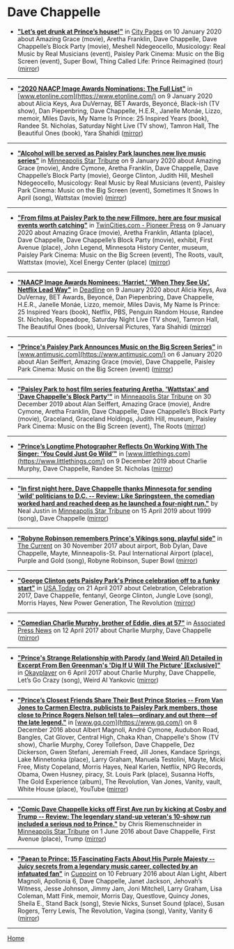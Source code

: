 # Dave Chappelle

 - [**"Let’s get drunk at Prince’s house!"**](http://www.citypages.com/music/lets-get-drunk-at-princes-house/566877031) in [City Pages](http://www.citypages.com/) on 10 January 2020 about Amazing Grace (movie), Aretha Franklin, Dave Chappelle, Dave Chappelle’s Block Party (movie), Meshell Ndegeocello, Musicology: Real Music by Real Musicians (event), Paisley Park Cinema: Music on the Big Screen (event), Super Bowl, Thing Called Life: Prince Reimagined (tour) ([mirror](https://web.archive.org/web/*/http://www.citypages.com/music/lets-get-drunk-at-princes-house/566877031))

----

 - [**"2020 NAACP Image Awards Nominations: The Full List"**](https://www.etonline.com/2020-naacp-image-awards-nominations-the-full-list-139199) in [www.etonline.com](https://www.etonline.com/) on 9 January 2020 about Alicia Keys, Ava DuVernay, BET Awards, Beyoncé, Black-ish (TV show), Dan Piepenbring, Dave Chappelle, H.E.R., Janelle Monáe, Lizzo, memoir, Miles Davis, My Name Is Prince: 25 Inspired Years (book), Randee St. Nicholas, Saturday Night Live (TV show), Tamron Hall, The Beautiful Ones (book), Yara Shahidi ([mirror](https://web.archive.org/web/*/https://www.etonline.com/2020-naacp-image-awards-nominations-the-full-list-139199))

----

 - [**"Alcohol will be served as Paisley Park launches new live music series"**](http://www.startribune.com/live-music-series-at-prince-s-paisley-park-to-kick-off-feb-15-with-meshell-ndegeocello/566830752/) in [Minneapolis Star Tribune](http://www.startribune.com/) on 9 January 2020 about Amazing Grace (movie), Andre Cymone, Aretha Franklin, Dave Chappelle, Dave Chappelle’s Block Party (movie), George Clinton, Judith Hill, Meshell Ndegeocello, Musicology: Real Music by Real Musicians (event), Paisley Park Cinema: Music on the Big Screen (event), Sometimes It Snows In April (song), Wattstax (movie) ([mirror](https://web.archive.org/web/*/http://www.startribune.com/live-music-series-at-prince-s-paisley-park-to-kick-off-feb-15-with-meshell-ndegeocello/566830752/))

----

 - [**"From films at Paisley Park to the new Fillmore, here are four musical events worth catching"**](https://www.twincities.com/2020/01/09/from-films-at-paisley-park-to-the-new-fillmore-here-are-four-musical-events-worth-catching/) in [TwinCities.com - Pioneer Press](https://www.twincities.com/) on 9 January 2020 about Amazing Grace (movie), Aretha Franklin, Atlanta (place), Dave Chappelle, Dave Chappelle’s Block Party (movie), exhibit, First Avenue (place), John Legend, Minnesota History Center, museum, Paisley Park Cinema: Music on the Big Screen (event), The Roots, vault, Wattstax (movie), Xcel Energy Center (place) ([mirror](https://web.archive.org/web/*/https://www.twincities.com/2020/01/09/from-films-at-paisley-park-to-the-new-fillmore-here-are-four-musical-events-worth-catching/))

----

 - [**"NAACP Image Awards Nominees: ‘Harriet,’ ‘When They See Us’, Netflix Lead Way"**](https://deadline.com/2020/01/naacp-image-awards-nominees-list-2020-nominations-1202825419/) in [Deadline](https://deadline.com/) on 9 January 2020 about Alicia Keys, Ava DuVernay, BET Awards, Beyoncé, Dan Piepenbring, Dave Chappelle, H.E.R., Janelle Monáe, Lizzo, memoir, Miles Davis, My Name Is Prince: 25 Inspired Years (book), Netflix, PBS, Penguin Random House, Randee St. Nicholas, Ropeadope, Saturday Night Live (TV show), Tamron Hall, The Beautiful Ones (book), Universal Pictures, Yara Shahidi ([mirror](https://web.archive.org/web/*/https://deadline.com/2020/01/naacp-image-awards-nominees-list-2020-nominations-1202825419/))

----

 - [**"Prince's Paisley Park Announces Music on the Big Screen Series"**](https://www.antimusic.com/news/20/January/07Princes_Paisley_Park_Announces_Music_on_the_Big_Screen_Series.shtml) in [www.antimusic.com](https://www.antimusic.com/) on 6 January 2020 about Alan Seiffert, Amazing Grace (movie), Dave Chappelle, Paisley Park Cinema: Music on the Big Screen (event) ([mirror](https://web.archive.org/web/*/https://www.antimusic.com/news/20/January/07Princes_Paisley_Park_Announces_Music_on_the_Big_Screen_Series.shtml))

----

 - [**"Paisley Park to host film series featuring Aretha, 'Wattstax' and 'Dave Chappelle's Block Party'"**](http://www.startribune.com/paisley-park-to-host-film-series-featuring-aretha-wattstax-and-dave-chappelle-s-block-party/566561102/) in [Minneapolis Star Tribune](http://www.startribune.com/) on 30 December 2019 about Alan Seiffert, Amazing Grace (movie), Andre Cymone, Aretha Franklin, Dave Chappelle, Dave Chappelle’s Block Party (movie), Graceland, Graceland Holdings, Judith Hill, museum, Paisley Park Cinema: Music on the Big Screen (event), The Roots ([mirror](https://web.archive.org/web/*/http://www.startribune.com/paisley-park-to-host-film-series-featuring-aretha-wattstax-and-dave-chappelle-s-block-party/566561102/))

----

 - [**"Prince’s Longtime Photographer Reflects On Working With The Singer: ‘You Could Just Go Wild’"**](https://www.littlethings.com/prince-photographer/) in [www.littlethings.com](https://www.littlethings.com/) on 9 December 2019 about Charlie Murphy, Dave Chappelle, Randee St. Nicholas ([mirror](https://web.archive.org/web/*/https://www.littlethings.com/prince-photographer/))

----

 - [**"In first night here, Dave Chappelle thanks Minnesota for sending 'wild' politicians to D.C. -- Review: Like Springsteen, the comedian worked hard and reached deep as he launched a four-night run."**](http://www.startribune.com/in-first-night-here-dave-chappelle-thanks-minnesota-for-sending-wild-politicians-to-d-c/508592742/) by Neal Justin in [Minneapolis Star Tribune](http://www.startribune.com/) on 15 April 2019 about 1999 (song), Dave Chappelle ([mirror](https://web.archive.org/web/*/http://www.startribune.com/in-first-night-here-dave-chappelle-thanks-minnesota-for-sending-wild-politicians-to-d-c/508592742/))

----

 - [**"Robyne Robinson remembers Prince's Vikings song, playful side"**](https://www.thecurrent.org/feature/2017/11/30/robyne-robinson-remembers-princes-vikings-song-playful-side) in [The Current](https://www.thecurrent.org/) on 30 November 2017 about airport, Bob Dylan, Dave Chappelle, Mayte, Minneapolis-St. Paul International Airport (place), Purple and Gold (song), Robyne Robinson, Super Bowl ([mirror](https://web.archive.org/web/*/https://www.thecurrent.org/feature/2017/11/30/robyne-robinson-remembers-princes-vikings-song-playful-side))

----

 - [**"George Clinton gets Paisley Park's Prince celebration off to a funky start"**](https://usatoday.com/story/life/music/2017/04/21/george-clinton-gets-paisley-parks-prince-celebration-off-funky-start/100736612/) in [USA Today](https://usatoday.com/) on 21 April 2017 about Celebration, Celebration 2017, Dave Chappelle, fentanyl, George Clinton, Jungle Love (song), Morris Hayes, New Power Generation, The Revolution ([mirror](https://web.archive.org/web/*/https://usatoday.com/story/life/music/2017/04/21/george-clinton-gets-paisley-parks-prince-celebration-off-funky-start/100736612/))

----

 - [**"Comedian Charlie Murphy, brother of Eddie, dies at 57"**](https://apnews.com/15803935af9247c192707d1b81400809) in [Associated Press News](https://apnews.com/) on 12 April 2017 about Charlie Murphy, Dave Chappelle ([mirror](https://web.archive.org/web/*/https://apnews.com/15803935af9247c192707d1b81400809))

----

 - [**"Prince's Strange Relationship with Parody (and Weird Al) Detailed in Excerpt From Ben Greenman's 'Dig If U Will The Picture' [Exclusive]"**](https://www.okayplayer.com/news/prince-weird-al-exclusive-excerpt-ben-greenman-interview.html) in [Okayplayer](https://www.okayplayer.com/) on 6 April 2017 about Charlie Murphy, Dave Chappelle, Let’s Go Crazy (song), Weird Al Yankovic ([mirror](https://web.archive.org/web/*/https://www.okayplayer.com/news/prince-weird-al-exclusive-excerpt-ben-greenman-interview.html))

----

 - [**"Prince’s Closest Friends Share Their Best Prince Stories -- From Van Jones to Carmen Electra, publicists to Paisley Park members, those close to Prince Rogers Nelson tell tales—ordinary and out there—of the late legend."**](https://www.gq.com/story/prince-stories) in [www.gq.com](https://www.gq.com/) on 8 December 2016 about Albert Magnoli, André Cymone, Audubon Road, Bangles, Cat Glover, Central High, Chaka Khan, Chappelle's Show (TV show), Charlie Murphy, Corey Tollefson, Dave Chappelle, Dez Dickerson, Gwen Stefani, Jeremiah Freed, Jill Jones, Kandace Springs, Lake Minnetonka (place), Larry Graham, Manuela Testolini, Mayte, Micki Free, Misty Copeland, Morris Hayes, Neal Karlen, Netflix, NPG Records, Obama, Owen Husney, piracy, St. Louis Park (place), Susanna Hoffs, The Gold Experience (album), The Revolution, Van Jones, Vanity, vault, White House (place), YouTube ([mirror](https://web.archive.org/web/*/https://www.gq.com/story/prince-stories))

----

 - [**"Comic Dave Chappelle kicks off First Ave run by kicking at Cosby and Trump -- Review: The legendary stand-up veteran's 10-show run included a serious nod to Prince."**](http://www.startribune.com/comic-dave-chappelle-kicks-off-first-ave-run-by-kicking-at-cosby-and-trump/381471061/) by Chris Riemenschneider in [Minneapolis Star Tribune](http://www.startribune.com/) on 1 June 2016 about Dave Chappelle, First Avenue (place), Trump ([mirror](https://web.archive.org/web/*/http://www.startribune.com/comic-dave-chappelle-kicks-off-first-ave-run-by-kicking-at-cosby-and-trump/381471061/))

----

 - [**"Paean to Prince: 15 Fascinating Facts About His Purple Majesty -- Juicy secrets from a legendary music career, collected by an infatuated fan"**](https://medium.com/cuepoint/paean-to-prince-15-fascinating-facts-about-his-purple-majesty-6aa627d1d17e) in [Cuepoint](https://medium.com/cuepoint/) on 10 February 2016 about Alan Light, Albert Magnoli, Apollonia 6, Dave Chappelle, Janet Jackson, Jehovah’s Witness, Jesse Johnson, Jimmy Jam, Joni Mitchell, Larry Graham, Lisa Coleman, Matt Fink, memoir, Morris Day, Questlove, Quincy Jones, Sheila E., Stand Back (song), Stevie Nicks, Sunset Sound (place), Susan Rogers, Terry Lewis, The Revolution, Vagina (song), Vanity, Vanity 6 ([mirror](https://web.archive.org/web/*/https://medium.com/cuepoint/paean-to-prince-15-fascinating-facts-about-his-purple-majesty-6aa627d1d17e))

----

[Home](../)
